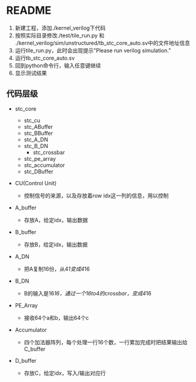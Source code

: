 # README

1. 新建工程，添加./kernel_verilog下代码
2. 按照实际目录修改./test/tile_run.py 和 ./kernel_verilog/sim/unstructured/tb_stc_core_auto.sv中的文件地址信息
3. 运行tile_run.py，此时会出现提示"Please run verilog simulation."
4. 运行tb_stc_core_auto.sv
5. 回到python命令行，输入任意键继续
6. 显示测试结果

## 代码层级
- stc_core
  - stc_cu
  - stc_ABuffer
  - stc_BBuffer
  - stc_A_DN
  - stc_B_DN
    - stc_crossbar
  - stc_pe_array
  - stc_accumulator
  - stc_DBuffer

- CU(Control Unit)
  - 控制信号的来源，以及存放着row idx这一列的信息，用以控制
- A_buffer
  - 存放A，给定idx，输出数据
- B_buffer
  - 存放B，给定idx，输出数据
- A_DN
  - 把A复制16份，从4*1变成4*16
- B_DN
  - B的输入是16*16，通过一个16to4的crossbar，变成4*16
- PE_Array
  - 接收64个a和b，输出64个c
- Accumulator
  - 四个加法器阵列，每个处理一行16个数，一行累加完成时把结果输出给C_buffer
- D_buffer
  - 存放C，给定idx，写入/输出对应行